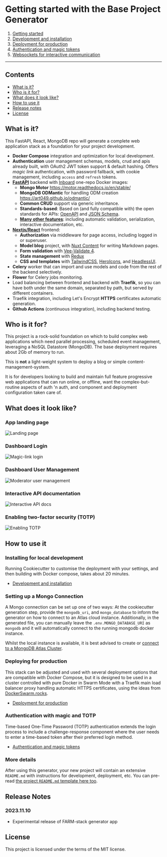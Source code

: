 # Getting started with the Base Project Generator

1. [Getting started](getting-started.md)
2. [Development and installation](development-guide.md)
3. [Deployment for production](deployment-guide.md)
4. [Authentication and magic tokens](authentication-guide.md)
5. [Websockets for interactive communication](websocket-guide.md)

---

## Contents

- [What is it?](#what-is-it)
- [Who is it for?](#who-is-it-for)
- [What does it look like?](#what-does-it-look-like)
- [How to use it](#how-to-use-it)
- [Release notes](#release-notes)
- [License](#license)

## What is it?

This FastAPI, React, MongoDB repo will generate a complete web application stack as a foundation for your project development.

- **Docker Compose** integration and optimization for local development.
- **Authentication** user management schemas, models, crud and apis already built, with OAuth2 JWT token support & default hashing. Offers _magic link_ authentication, with password fallback, with cookie management, including `access` and `refresh` tokens.
- [**FastAPI**](https://github.com/tiangolo/fastapi) backend with [Inboard](https://inboard.bws.bio/) one-repo Docker images:
  - **Mongo Motor** https://motor.readthedocs.io/en/stable/
  - **MongoDB ODMantic** for handling ODM creation https://art049.github.io/odmantic/
  - **Common CRUD** support via generic inheritance.
  - **Standards-based**: Based on (and fully compatible with) the open standards for APIs: [OpenAPI](https://github.com/OAI/OpenAPI-Specification) and [JSON Schema](http://json-schema.org/).
  - [**Many other features**]("https://fastapi.tiangolo.com/features/"): including automatic validation, serialization, interactive documentation, etc.
- [**Nextjs/React**](https://nextjs.org/) frontend:
  - **Authorization** via middleware for page access, including logged in or superuser.
  - **Model blog** project, with [Nuxt Content](https://content.nuxtjs.org/) for writing Markdown pages.
  - **Form validation** with [Vee-Validate 4](https://vee-validate.logaretm.com/v4/).
  - **State management** with [Redux](https://redux.js.org/)
  - **CSS and templates** with [TailwindCSS](https://tailwindcss.com/), [HeroIcons](https://heroicons.com/), and [HeadlessUI](https://headlessui.com/).
- **Celery** worker that can import and use models and code from the rest of the backend selectively.
- **Flower** for Celery jobs monitoring.
- Load balancing between frontend and backend with **Traefik**, so you can have both under the same domain, separated by path, but served by different containers.
- Traefik integration, including Let's Encrypt **HTTPS** certificates automatic generation.
- **Github Actions** (continuous integration), including backend testing.



## Who is it for?

This project is a rock-solid foundation on which to build complex web applications which need parallel processing, scheduled event management, leveraging a NoSQL Datastore (MongoDB). The base deployment requires about 2Gb of memory to run. 

This is **not** a light-weight system to deploy a blog or simple content-management-system.

It is for developers looking to build and maintain full feature progressive web applications that can run online, or offline, want the complex-but-routine aspects of auth 'n auth, and component and deployment configuration taken care of. 

## What does it look like?

### App landing page

![Landing page](../img/landing.png)

### Dashboard Login

![Magic-link login](../img/login.png)

### Dashboard User Management

![Moderator user management](../img/dashboard.png)

### Interactive API documentation

![Interactive API docs](../img/redoc.png)

### Enabling two-factor security (TOTP)

![Enabling TOTP](../img/totp.png)

## How to use it

### Installing for local development

Running Cookiecutter to customise the deployment with your settings, and then building with Docker compose, takes about 20 minutes.

- [Development and installation](development-guide.md)

### Setting up a Mongo Connection

A Mongo connection can be set up one of two ways: At the cookiecutter generation step, provide the `mongodb_uri`, and `mongo_database` to inform the generator on how to connect to an Atlas cloud instance. Additionally, in the generated file, you can manually leave the `.env.MONGO_DATABASE_URI` as `mongodb` and it will automatically connect to the running mongodb docker instance.

Whilst the local instance is available, it is best advised to create or [connect to a MongoDB Atlas Cluster](https://www.mongodb.com/docs/atlas/tutorial/connect-to-your-cluster/).

### Deploying for production

This stack can be adjusted and used with several deployment options that are compatible with Docker Compose, but it is designed to be used in a cluster controlled with pure Docker in Swarm Mode with a Traefik main load balancer proxy handling automatic HTTPS certificates, using the ideas from [DockerSwarm.rocks](https://dockerswarm.rocks).

- [Deployment for production](deployment-guide.md)

### Authentication with magic and TOTP

Time-based One-Time Password (TOTP) authentication extends the login process to include a challenge-response component where the user needs to enter a time-based token after their preferred login method.

- [Authentication and magic tokens](authentication-guide.md)

### More details

After using this generator, your new project will contain an extensive `README.md` with instructions for development, deployment, etc. You can pre-read [the project `README.md` template here too](../{{cookiecutter.project_slug}}/README.md).

## Release Notes

### 2023.11.10
- Experimental release of FARM-stack generator app

## License

This project is licensed under the terms of the MIT license.
